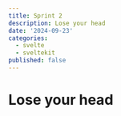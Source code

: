 ```yaml
---
title: Sprint 2
description: Lose your head
date: '2024-09-23'
categories:
  - svelte
  - sveltekit
published: false
---
```


# Lose your head